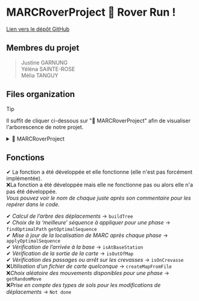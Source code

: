 # MARCRoverProject 🤖 Rover Run !
[Lien vers le dépôt GitHub](https://github.com/justinegrng/MARCRoverProject.git)

## Membres du projet
> Justine GARNUNG  
> Yéléna SAINTE-ROSE  
> Mélia TANGUY

## Files organization
> [!TIP]
> Il suffit de cliquer ci-dessous sur "📁 MARCRoverProject" afin de visualiser l'arborescence de notre projet.


<details>
<summary> 📁 MARCRoverProject </summary>

- `main.c`
- `loc.c`
- `loc.h`
- `map.c`
- `map.h`
- `moves.c`
- `moves.h`
- `queue.c`
- `queue.h`
- `stack.c`
- `stack.h`
- `tree.c`
- `tree.h`
- `menu.c`
- `menu.h`
<details>
<summary> 📁 maps </summary>
  
- `example1.map`
- `training.map`
</details>
</details>

## Fonctions
✔ La fonction a été développée et elle fonctionne (elle n'est pas forcément implémentée).  
❌La fonction a été développée mais elle ne fonctionne pas ou alors elle n'a pas été développée.  
*Vous pouvez voir le nom de chaque juste après son commentaire pour les repérer dans le code.*

  ✔ *Calcul de l’arbre des déplacements* →  `buildTree`  
	✔ *Choix de la ‘meilleure’ séquence à appliquer pour une phase* → `findOptimalPath` `getOptimalSequence`  
	✔ *Mise à jour de la localisation de MARC après chaque phase* → `applyOptimalSequence`  
	✔ *Vérification de l’arrivée à la base* → `isAtBaseStation`  
	✔ *Vérification de la sortie de la carte* → `isOutOfMap`  
	✔ *Vérification des passages ou arrêt sur les crevasses* → `isOnCrevasse`  
	❌*Utilisation d’un fichier de carte quelconque* → `createMapFromFile`  
	❌*Choix aléatoire des mouvements disponibles pour une phase* → `getRandomMove`   
	❌*Prise en compte des types de sols pour les modifications de déplacements* → `Not done` 

